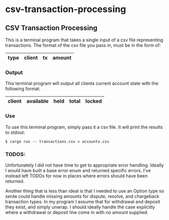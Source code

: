 # csv-transaction-processing

## CSV Transaction Processing

This is a terminal program that takes a single input of a csv file representing transactions.
The format of the csv file you pass in, must be in the form of:

   |  type   |   client   |    tx    |  amount  |
   | ------- |:----------:|:--------:|:--------:|

### Output

This terminal program will output all clients current account state with the following format:

   |  client |  available |   held   |  total   |  locked  |
   | ------- |:----------:|:--------:|:--------:|:--------:|

### Use

To use this terminal program, simply pass it a csv file. It will print the results to stdout:

```terminal
$ cargo run -- transactions.csv > accounts.csv
```

### TODOS:
Unfortunately I did not have time to get to appropriate error handling. Ideally I would have built
a base error enum and returned specific errors. I've instead left TODOs for now in places where errors
should have been returned.

Another thing that is less than ideal is that I needed to use an Option type so serde could handle
missing amounts for dispute, resolve, and chargeback transaction types. In my program I assume that for
withdrawal and deposit they exist, and simply unwrap. I should ideally handle the case explicitly
where a withdrawal or deposit line come in with no amount supplied.
